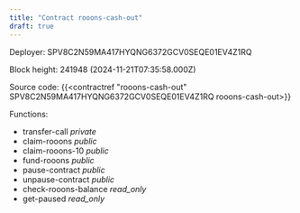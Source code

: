 ```yaml
---
title: "Contract rooons-cash-out"
draft: true
---
```

Deployer: SPV8C2N59MA417HYQNG6372GCV0SEQE01EV4Z1RQ


 



Block height: 241948 (2024-11-21T07:35:58.000Z)

Source code: {{<contractref "rooons-cash-out" SPV8C2N59MA417HYQNG6372GCV0SEQE01EV4Z1RQ rooons-cash-out>}}

Functions:

* transfer-call _private_
* claim-rooons _public_
* claim-rooons-10 _public_
* fund-rooons _public_
* pause-contract _public_
* unpause-contract _public_
* check-rooons-balance _read_only_
* get-paused _read_only_
